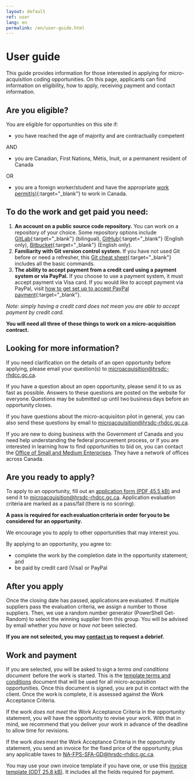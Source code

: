 ```yaml
---
layout: default
ref: user
lang: en
permalink: /en/user-guide.html
---
```

# User guide

This guide provides information for those interested in applying for micro-acquisition coding opportunities.
On this page, applicants can find information on eligibility, how to apply, receiving payment and contact information.

## Are you eligible?

You are eligible for opportunities on this site if:

- you have reached the age of majority and are contractually competent
  
AND

- you are Canadian, First Nations, Métis, Inuit, or a permanent resident of Canada

OR

- you are a foreign worker/student and have the appropriate [work permit(s)](https://www.canada.ca/en/immigration-refugees-citizenship/services/work-canada/permit.html){:target="_blank"} to work in Canada.

<!--markdownlint-disable MD026-->
## To do the work and get paid you need:
<!--markdownlint-enable MD026-->

1. __An account on a public source code repository.__
  You can work on a repository of your choice.
  Some repository options include [GitLab](https://gitlab.com/){:target="_blank"} (bilingual), [GitHub](https://github.com/){:target="_blank"} (English only), [Bitbucket](https://bitbucket.org/){:target="_blank"} (English only).
1. __Familiarity with Git version control system.__
  If you have not used Git before or need a refresher, this [Git cheat sheet](https://training.github.com/downloads/github-git-cheat-sheet){:target="_blank"} includes all the basic commands.
1. __The ability to accept payment from a credit card using a payment system or via PayPal.__
  If you choose to use a payment system, it must accept payment via Visa card.
  If you would like to accept payment via PayPal, visit [how to get set up to accept PayPal payment](https://www.paypal.com/ca/business/accept-payments?locale.x=en_CA){:target="_blank"}.

_Note: simply having a credit card does not mean you are able to accept payment by credit card._

**You will need all three of these things to work on a micro-acquisition contract.**

## Looking for more information?

If you need clarification on the details of an open opportunity before applying, please email your question(s) to [microacquisition@hrsdc-rhdcc.gc.ca](mailto:microacquisition@hrsdc-rhdcc.gc.ca).

If you have a question about an open opportunity, please send it to us as fast as possible.
Answers to these questions are posted on the website for everyone. Questions may be submitted up until two business days before an opportunity closes.

If you have questions about the micro-acquisiiton pilot in general, you can also send these questions by email to [microacquisition@hrsdc-rhdcc.gc.ca](mailto:microacquisition@hrsdc-rhdcc.gc.ca).

If you are new to doing business with the Government of Canada and you need help understanding the federal procurement process, or if you are interested in learning how to find opportunities to bid on, you can contact the [Office of Small and Medium Enterprises](https://buyandsell.gc.ca/for-businesses/contacts-for-businesses/office-of-small-and-medium-enterprises-osme-regional-offices).
They have a network of offices across Canada.

## Are you ready to apply?

To apply to an opportunity, fill out an <a href="{{ site.baseurl }}{% link assets/application-form.pdf %}" title="application form" target="_blank"> application form (PDF 45.5 kB)</a> and send it to [microacquisition@hrsdc-rhdcc.gc.ca](mailto:microacquisition@hrsdc-rhdcc.gc.ca).
Application evaluation criteria are marked as a pass/fail (there is no scoring).

__A pass is required for each evaluation criteria in order for you to be considered for an opportunity.__

We encourage you to apply to other opportunities that may interest you.

<div class="well">
<p>By applying to an opportunity, you agree to:</p>
<ul><li>complete the work by the completion date in the opportunity statement; and</li>
<li>be paid by credit card (Visa) or PayPal </li></ul>

</div>

## After you apply

Once the closing date has passed, applications are evaluated.
If multiple suppliers pass the evaluation criteria, we assign a number to those suppliers.
Then, we use a random number generator (PowerShell Get-Random) to select the winning supplier from this group.
You will be advised by email whether you _have_ or _have not_ been selected.

__If you are not selected, you may [contact us](mailto:microacquisition@hrsdc-rhdcc.gc.ca) to request a debrief.__

## Work and payment

If you are selected, you will be asked to sign a _terms and conditions document_  before the work is started.
This is the  <a href="{{ site.baseurl }}{% link _pages/en/terms.md %}" title="Terms and Conditions">template terms and conditions</a>  document that will be used for all micro-acquisition opportunities.
Once this document is signed, you are put in contact with the client.
Once the work is complete, it is assessed against the Work Acceptance Criteria.

If the work _does not meet_ the Work Acceptance Criteria in the opportunity statement, you will have the opportunity to revise your work.
With that in mind, we recommend that you deliver your work in advance of the deadline to allow time for revisions.

If the work _does meet_ the Work Acceptance Criteria in the opportunity statement, you send an invoice for the fixed price of the opportunity, plus any applicable taxes to [NA-FPS-SFA-GD@hrsdc-rhdcc.gc.ca](mailto:NA-FPS-SFA-GD@hrsdc-rhdcc.gc.ca).

You may use your own invoice template if you have one, or use this  [invoice template (ODT 25.8 kB)](../../assets/invoice_template.odt).
It includes all the fields required for payment.
